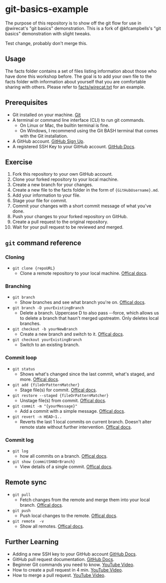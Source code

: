 # git-basics-example
The purpose of this repository is to show off the git flow for use in @wirecat's
"git basics" demonstration. This is a fork of @kfcampbells's "git basics"
demonstration with slight tweaks.

Test change, probably don't merge this.

## Usage
The facts folder contains a set of files listing information about those who
have done this workshop before. The goal is to add your own file to the facts
folder with information about yourself that you are comfortable sharing with
others. Please refer to [facts/wirecat.txt](facts/wirecat.md) for an example.

## Prerequisites
- Git installed on your machine.
  [Git](https://git-scm.com/downloads)
- A terminal or command line interface (CLI) to run git commands.
	- On Linux or Mac, the builtin terminal is fine.
	- On Windows, I recommend using the Git BASH terminal that comes with
	  the Git installation.
- A GitHub account.
  [GitHub Sign Up](https://github.com/signup).
- A registered SSH Key to your GitHub account.
  [GitHub Docs](https://docs.github.com/en/authentication/connecting-to-github-with-ssh/adding-a-new-ssh-key-to-your-github-account).

## Exercise
1. Fork this repository to your own GitHub account.
2. Clone your forked repository to your local machine.
3. Create a new branch for your changes.
4. Create a new file to the facts folder in the form of
   `{GitHubUsername}.md`.
5. Add your information to your file.
6. Stage your file for commit.
7. Commit your changes with a short commit message of what you've done.
8. Push your changes to your forked repository on GitHub.
9. Create a pull request to the original repository.
10. Wait for your pull request to be reviewed and merged.

## `git` command reference
### Cloning
- `git clone {repoURL}`
	- Clone a remote repository to your local machine.
	  [Offical docs](https://git-scm.com/docs/git-clone).

### Branching
- `git branch`
	- Show branches and see what branch you're on.
	  [Offical docs](https://git-scm.com/docs/git-branch).
- `git branch -D yourExistingBranch`
	- Delete a branch. Uppercase D to also pass --force, which allows us to
	  delete a branch that hasn't merged upstreatm. Only deletes local branches.
- `git checkout -b yourNewBranch`
	- Create a new branch and switch to it.
	  [Offical docs](https://git-scm.com/docs/git-checkout).
- `git checkout yourExistingBranch`
	- Switch to an existing branch.

### Commit loop
- `git status`
	- Shows what's changed since the last commit, what's staged, and more.
	  [Offical docs](https://git-scm.com/docs/git-status).
- `git add {fileOrPatternMatcher}`
	- Stage file(s) for commit. [Offical docs](https://git-scm.com/docs/git-add).
- `git restore --staged {fileOrPatternMatcher}`
	- Unstage file(s) from commit.
	  [Offical docs](https://git-scm.com/docs/git-restore).
- `git commit -m "{yourMessage}"`
	- Add a commit with a simple message.
	  [Offical docs](https://git-scm.com/docs/git-commit).
- `git revert -n HEAD~1..`
	- Reverts the last 1 local commits on current branch. Doesn't alter remote
	  state without further intervention.
	  [Offical docs](https://git-scm.com/docs/git-reset).

### Commit log
- `git log`
	- how all commits on a branch.
  	[Offical docs](https://git-scm.com/docs/git-log).
- `git show {commitSHAOrBranch}`
	- View details of a single commit.
  	[Offical docs](https://git-scm.com/docs/git-show).

## Remote sync
- `git pull`
	- Fetch changes from the remote and merge them into your local branch.
 	  [Offical docs](https://git-scm.com/docs/git-pull).
- `git push`
	- Push local changes to the remote.
  	  [Offical docs](https://git-scm.com/docs/git-push).
- `git remote  -v`
	- Show all remotes.
 	  [Offical docs](https://git-scm.com/docs/git-remote).

## Further Learning
- Adding a new SSH key to your GitHub account
  [GitHub Docs](https://docs.github.com/en/authentication/connecting-to-github-with-ssh/adding-a-new-ssh-key-to-your-github-account).
- GitHub pull request documentation.
  [GitHub Docs](https://docs.github.com/en/pull-requests).
- Beginner Git commands you need to know.
  [YouTube Video](https://www.youtube.com/watch?v=rE2zRhZdjFU).
- How to create a pull request in 4 min.
  [YouTube Video](https://www.youtube.com/watch?v=nCKdihvneS0).
- How to merge a pull request.
  [YouTube Video](https://www.youtube.com/watch?v=FDXSgyDGmho).
